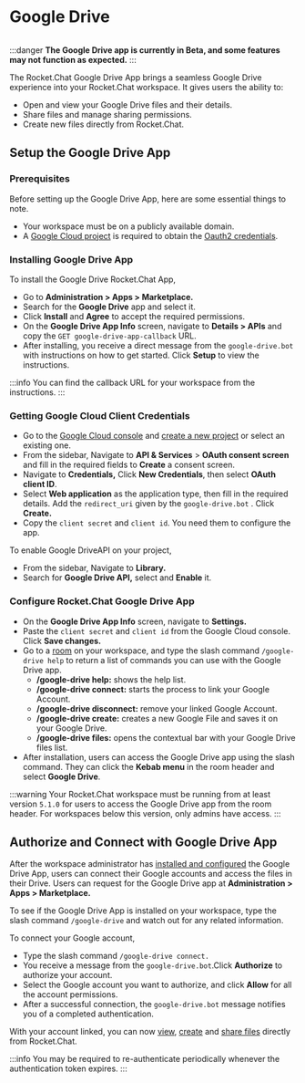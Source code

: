 # Google Drive

<figure><img src="/Premium.svg" alt=""></img><figcaption></figcaption></figure>

:::danger
**The Google Drive app is currently in Beta, and some features may not function as expected.**&#x20;
:::

The Rocket.Chat Google Drive App brings a seamless Google Drive experience into your Rocket.Chat workspace. It gives users the ability to:

* Open and view your Google Drive files and their details.
* Share files and manage sharing permissions.
* Create new files directly from Rocket.Chat.

## Setup the Google Drive App

### Prerequisites

Before setting up the Google Drive App, here are some essential things to note.&#x20;

* Your workspace must be on a publicly available domain.
* A [Google Cloud project](https://console.cloud.google.com/) is required to obtain the [Oauth2 credentials](https://support.google.com/googleapi/answer/6158849?hl=en).

### Installing Google Drive App

To install the Google Drive Rocket.Chat App,

* Go to **Administration > Apps > Marketplace.**
* Search for the **Google Drive** app and select it.
* Click **Install** and **Agree** to accept the required permissions.
* On the **Google Drive App Info** screen, navigate to **Details > APIs** and copy the  `GET google-drive-app-callback` URL.&#x20;
* After installing, you receive a direct message from the   `google-drive.bot` with instructions on how to get started. Click **Setup** to view the instructions.

:::info
You can find the callback URL  for your workspace from the instructions.
:::

### Getting Google Cloud Client Credentials

* Go to the [Google Cloud console](https://console.cloud.google.com/) and [create a new project](https://support.google.com/googleapi/answer/6158849?hl=en) or select an existing one.
* From the sidebar, Navigate to **API & Services** > **OAuth consent screen** and fill in the required fields to **Create** a consent screen.
* Navigate to **Credentials,** Click **New Credentials**, then select **OAuth client ID**.
* Select **Web application** as the application type, then fill in the required details. Add the  `redirect_uri` given by the `google-drive.bot` . Click **Create.**
* Copy the `client secret` and `client id`. You need them to configure the app.

To enable Google DriveAPI on your project,

* From the sidebar, Navigate to **Library.**
* Search for **Google Drive API,** select and **Enable** it.

### Configure Rocket.Chat Google Drive App

* On the **Google Drive App Info** screen, navigate to **Settings.**
* Paste the `client secret` and `client id`  from the Google Cloud console. Click **Save changes.**
* Go to a [room](../../../../use-rocket.chat/user-guides/rooms/) on your workspace, and type the slash command `/google-drive help` to return a list of commands you can use with the Google Drive app.
  * **/google-drive help:** shows the help list.
  * **/google-drive connect:** starts the process to link your Google Account.
  * **/google-drive disconnect:** remove your linked Google Account.
  * **/google-drive create:** creates a new Google File and saves it on your Google Drive.
  * **/google-drive files:** opens the contextual bar with your Google Drive files list.
* After installation, users can access the Google Drive app using the slash command. They can click the **Kebab menu** in the room header and select **Google Drive**.

:::warning
Your Rocket.Chat workspace must be running from at least version `5.1.0` for users to access the Google Drive app from the room header. For workspaces below this version, only admins have access.
:::

## Authorize and Connect with Google Drive App

After the workspace administrator has [installed and configured](./#setup-the-google-drive-app) the Google Drive App, users can connect their Google accounts and access the files in their Drive. Users can request for the Google Drive app at **Administration > Apps > Marketplace.**

To see if the Google Drive App is installed on your workspace, type the slash command `/google-drive` and watch out for any related information.

To connect your Google account,

* Type the slash command `/google-drive connect.`
* You receive a message from the `google-drive.bot`.Click **Authorize** to authorize your account.
* Select the Google account you want to authorize, and click **Allow** for all the account permissions.
* After a successful connection, the `google-drive.bot` message notifies you of a completed authentication.

With your account linked, you can now [view](using-the-google-drive-app.md#list-google-drive-files), [create](using-the-google-drive-app.md#create-a-new-google-drive-file) and [share files](using-the-google-drive-app.md#share-google-drive-file) directly from Rocket.Chat.

:::info
You may be required to re-authenticate periodically whenever the authentication token expires.
:::
